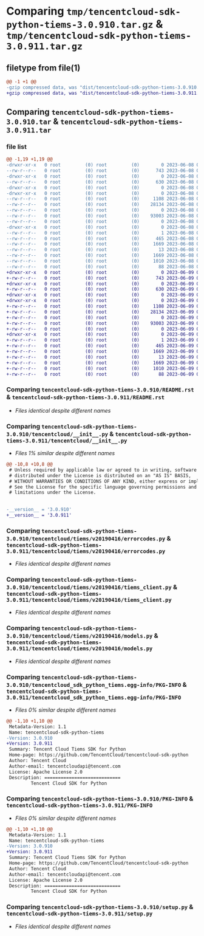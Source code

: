 # Comparing `tmp/tencentcloud-sdk-python-tiems-3.0.910.tar.gz` & `tmp/tencentcloud-sdk-python-tiems-3.0.911.tar.gz`

## filetype from file(1)

```diff
@@ -1 +1 @@
-gzip compressed data, was "dist/tencentcloud-sdk-python-tiems-3.0.910.tar", last modified: Thu Jun  8 09:22:48 2023, max compression
+gzip compressed data, was "dist/tencentcloud-sdk-python-tiems-3.0.911.tar", last modified: Fri Jun  9 02:29:26 2023, max compression
```

## Comparing `tencentcloud-sdk-python-tiems-3.0.910.tar` & `tencentcloud-sdk-python-tiems-3.0.911.tar`

### file list

```diff
@@ -1,19 +1,19 @@
-drwxr-xr-x   0 root         (0) root         (0)        0 2023-06-08 09:22:48.000000 tencentcloud-sdk-python-tiems-3.0.910/
--rw-r--r--   0 root         (0) root         (0)      743 2023-06-08 09:22:48.000000 tencentcloud-sdk-python-tiems-3.0.910/README.rst
-drwxr-xr-x   0 root         (0) root         (0)        0 2023-06-08 09:22:48.000000 tencentcloud-sdk-python-tiems-3.0.910/tencentcloud/
--rw-r--r--   0 root         (0) root         (0)      630 2023-06-08 09:22:48.000000 tencentcloud-sdk-python-tiems-3.0.910/tencentcloud/__init__.py
-drwxr-xr-x   0 root         (0) root         (0)        0 2023-06-08 09:22:48.000000 tencentcloud-sdk-python-tiems-3.0.910/tencentcloud/tiems/
-drwxr-xr-x   0 root         (0) root         (0)        0 2023-06-08 09:22:48.000000 tencentcloud-sdk-python-tiems-3.0.910/tencentcloud/tiems/v20190416/
--rw-r--r--   0 root         (0) root         (0)     1108 2023-06-08 09:22:48.000000 tencentcloud-sdk-python-tiems-3.0.910/tencentcloud/tiems/v20190416/errorcodes.py
--rw-r--r--   0 root         (0) root         (0)    28134 2023-06-08 09:22:48.000000 tencentcloud-sdk-python-tiems-3.0.910/tencentcloud/tiems/v20190416/tiems_client.py
--rw-r--r--   0 root         (0) root         (0)        0 2023-06-08 09:22:48.000000 tencentcloud-sdk-python-tiems-3.0.910/tencentcloud/tiems/v20190416/__init__.py
--rw-r--r--   0 root         (0) root         (0)    93003 2023-06-08 09:22:48.000000 tencentcloud-sdk-python-tiems-3.0.910/tencentcloud/tiems/v20190416/models.py
--rw-r--r--   0 root         (0) root         (0)        0 2023-06-08 09:22:48.000000 tencentcloud-sdk-python-tiems-3.0.910/tencentcloud/tiems/__init__.py
-drwxr-xr-x   0 root         (0) root         (0)        0 2023-06-08 09:22:48.000000 tencentcloud-sdk-python-tiems-3.0.910/tencentcloud_sdk_python_tiems.egg-info/
--rw-r--r--   0 root         (0) root         (0)        1 2023-06-08 09:22:48.000000 tencentcloud-sdk-python-tiems-3.0.910/tencentcloud_sdk_python_tiems.egg-info/dependency_links.txt
--rw-r--r--   0 root         (0) root         (0)      465 2023-06-08 09:22:48.000000 tencentcloud-sdk-python-tiems-3.0.910/tencentcloud_sdk_python_tiems.egg-info/SOURCES.txt
--rw-r--r--   0 root         (0) root         (0)     1669 2023-06-08 09:22:48.000000 tencentcloud-sdk-python-tiems-3.0.910/tencentcloud_sdk_python_tiems.egg-info/PKG-INFO
--rw-r--r--   0 root         (0) root         (0)       13 2023-06-08 09:22:48.000000 tencentcloud-sdk-python-tiems-3.0.910/tencentcloud_sdk_python_tiems.egg-info/top_level.txt
--rw-r--r--   0 root         (0) root         (0)     1669 2023-06-08 09:22:48.000000 tencentcloud-sdk-python-tiems-3.0.910/PKG-INFO
--rw-r--r--   0 root         (0) root         (0)     1010 2023-06-08 09:22:48.000000 tencentcloud-sdk-python-tiems-3.0.910/setup.py
--rw-r--r--   0 root         (0) root         (0)       88 2023-06-08 09:22:48.000000 tencentcloud-sdk-python-tiems-3.0.910/setup.cfg
+drwxr-xr-x   0 root         (0) root         (0)        0 2023-06-09 02:29:26.000000 tencentcloud-sdk-python-tiems-3.0.911/
+-rw-r--r--   0 root         (0) root         (0)      743 2023-06-09 02:29:26.000000 tencentcloud-sdk-python-tiems-3.0.911/README.rst
+drwxr-xr-x   0 root         (0) root         (0)        0 2023-06-09 02:29:26.000000 tencentcloud-sdk-python-tiems-3.0.911/tencentcloud/
+-rw-r--r--   0 root         (0) root         (0)      630 2023-06-09 02:29:26.000000 tencentcloud-sdk-python-tiems-3.0.911/tencentcloud/__init__.py
+drwxr-xr-x   0 root         (0) root         (0)        0 2023-06-09 02:29:26.000000 tencentcloud-sdk-python-tiems-3.0.911/tencentcloud/tiems/
+drwxr-xr-x   0 root         (0) root         (0)        0 2023-06-09 02:29:26.000000 tencentcloud-sdk-python-tiems-3.0.911/tencentcloud/tiems/v20190416/
+-rw-r--r--   0 root         (0) root         (0)     1108 2023-06-09 02:29:26.000000 tencentcloud-sdk-python-tiems-3.0.911/tencentcloud/tiems/v20190416/errorcodes.py
+-rw-r--r--   0 root         (0) root         (0)    28134 2023-06-09 02:29:26.000000 tencentcloud-sdk-python-tiems-3.0.911/tencentcloud/tiems/v20190416/tiems_client.py
+-rw-r--r--   0 root         (0) root         (0)        0 2023-06-09 02:29:26.000000 tencentcloud-sdk-python-tiems-3.0.911/tencentcloud/tiems/v20190416/__init__.py
+-rw-r--r--   0 root         (0) root         (0)    93003 2023-06-09 02:29:26.000000 tencentcloud-sdk-python-tiems-3.0.911/tencentcloud/tiems/v20190416/models.py
+-rw-r--r--   0 root         (0) root         (0)        0 2023-06-09 02:29:26.000000 tencentcloud-sdk-python-tiems-3.0.911/tencentcloud/tiems/__init__.py
+drwxr-xr-x   0 root         (0) root         (0)        0 2023-06-09 02:29:26.000000 tencentcloud-sdk-python-tiems-3.0.911/tencentcloud_sdk_python_tiems.egg-info/
+-rw-r--r--   0 root         (0) root         (0)        1 2023-06-09 02:29:26.000000 tencentcloud-sdk-python-tiems-3.0.911/tencentcloud_sdk_python_tiems.egg-info/dependency_links.txt
+-rw-r--r--   0 root         (0) root         (0)      465 2023-06-09 02:29:26.000000 tencentcloud-sdk-python-tiems-3.0.911/tencentcloud_sdk_python_tiems.egg-info/SOURCES.txt
+-rw-r--r--   0 root         (0) root         (0)     1669 2023-06-09 02:29:26.000000 tencentcloud-sdk-python-tiems-3.0.911/tencentcloud_sdk_python_tiems.egg-info/PKG-INFO
+-rw-r--r--   0 root         (0) root         (0)       13 2023-06-09 02:29:26.000000 tencentcloud-sdk-python-tiems-3.0.911/tencentcloud_sdk_python_tiems.egg-info/top_level.txt
+-rw-r--r--   0 root         (0) root         (0)     1669 2023-06-09 02:29:26.000000 tencentcloud-sdk-python-tiems-3.0.911/PKG-INFO
+-rw-r--r--   0 root         (0) root         (0)     1010 2023-06-09 02:29:26.000000 tencentcloud-sdk-python-tiems-3.0.911/setup.py
+-rw-r--r--   0 root         (0) root         (0)       88 2023-06-09 02:29:26.000000 tencentcloud-sdk-python-tiems-3.0.911/setup.cfg
```

### Comparing `tencentcloud-sdk-python-tiems-3.0.910/README.rst` & `tencentcloud-sdk-python-tiems-3.0.911/README.rst`

 * *Files identical despite different names*

### Comparing `tencentcloud-sdk-python-tiems-3.0.910/tencentcloud/__init__.py` & `tencentcloud-sdk-python-tiems-3.0.911/tencentcloud/__init__.py`

 * *Files 1% similar despite different names*

```diff
@@ -10,8 +10,8 @@
 # Unless required by applicable law or agreed to in writing, software
 # distributed under the License is distributed on an "AS IS" BASIS,
 # WITHOUT WARRANTIES OR CONDITIONS OF ANY KIND, either express or implied.
 # See the License for the specific language governing permissions and
 # limitations under the License.
 
 
-__version__ = '3.0.910'
+__version__ = '3.0.911'
```

### Comparing `tencentcloud-sdk-python-tiems-3.0.910/tencentcloud/tiems/v20190416/errorcodes.py` & `tencentcloud-sdk-python-tiems-3.0.911/tencentcloud/tiems/v20190416/errorcodes.py`

 * *Files identical despite different names*

### Comparing `tencentcloud-sdk-python-tiems-3.0.910/tencentcloud/tiems/v20190416/tiems_client.py` & `tencentcloud-sdk-python-tiems-3.0.911/tencentcloud/tiems/v20190416/tiems_client.py`

 * *Files identical despite different names*

### Comparing `tencentcloud-sdk-python-tiems-3.0.910/tencentcloud/tiems/v20190416/models.py` & `tencentcloud-sdk-python-tiems-3.0.911/tencentcloud/tiems/v20190416/models.py`

 * *Files identical despite different names*

### Comparing `tencentcloud-sdk-python-tiems-3.0.910/tencentcloud_sdk_python_tiems.egg-info/PKG-INFO` & `tencentcloud-sdk-python-tiems-3.0.911/tencentcloud_sdk_python_tiems.egg-info/PKG-INFO`

 * *Files 0% similar despite different names*

```diff
@@ -1,10 +1,10 @@
 Metadata-Version: 1.1
 Name: tencentcloud-sdk-python-tiems
-Version: 3.0.910
+Version: 3.0.911
 Summary: Tencent Cloud Tiems SDK for Python
 Home-page: https://github.com/TencentCloud/tencentcloud-sdk-python
 Author: Tencent Cloud
 Author-email: tencentcloudapi@tencent.com
 License: Apache License 2.0
 Description: ============================
         Tencent Cloud SDK for Python
```

### Comparing `tencentcloud-sdk-python-tiems-3.0.910/PKG-INFO` & `tencentcloud-sdk-python-tiems-3.0.911/PKG-INFO`

 * *Files 0% similar despite different names*

```diff
@@ -1,10 +1,10 @@
 Metadata-Version: 1.1
 Name: tencentcloud-sdk-python-tiems
-Version: 3.0.910
+Version: 3.0.911
 Summary: Tencent Cloud Tiems SDK for Python
 Home-page: https://github.com/TencentCloud/tencentcloud-sdk-python
 Author: Tencent Cloud
 Author-email: tencentcloudapi@tencent.com
 License: Apache License 2.0
 Description: ============================
         Tencent Cloud SDK for Python
```

### Comparing `tencentcloud-sdk-python-tiems-3.0.910/setup.py` & `tencentcloud-sdk-python-tiems-3.0.911/setup.py`

 * *Files identical despite different names*

